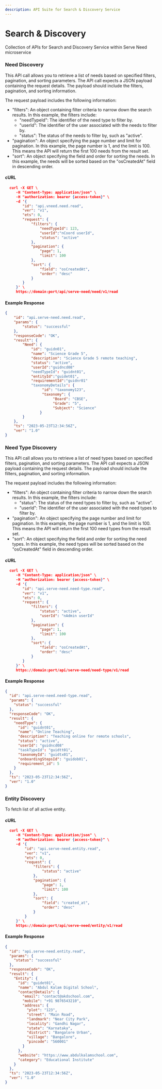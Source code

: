 ```yaml
---
description: API Suite for Search & Discovery Service
---
```


# Search & Discovery

Collection of APIs for Search and Discovery Service within Serve Need microservice

### Need Discovery

This API call allows you to retrieve a list of needs based on specified filters, pagination, and sorting parameters. The API call expects a JSON payload containing the request details. The payload should include the filters, pagination, and sorting information.

The request payload includes the following information:

* "filters": An object containing filter criteria to narrow down the search results. In this example, the filters include:
  * "needTypeId": The identifier of the need type to filter by.
  * "userId": The identifier of the user associated with the needs to filter by.
  * "status": The status of the needs to filter by, such as "active".
* "pagination": An object specifying the page number and limit for pagination. In this example, the page number is 1, and the limit is 100. This means the API will return the first 100 needs from the result set.
* "sort": An object specifying the field and order for sorting the needs. In this example, the needs will be sorted based on the "osCreatedAt" field in descending order.

#### cURL

```json
  curl -X GET \
     -H "Content-Type: application/json" \
     -H "authorization: bearer {access-token}" \
     -d '{
        "id": "api.vneed.need.read",
        "ver": "v1",
        "ets": 0,
        "request": {
            "filters": {
                "needTypeId": 123,
                "userId":"nCoord userId",
                "status": "active"
            },
            "pagination": {
                "page": 1,
                "limit": 100
            },
            "sort": {
                "field": "osCreatedAt",
                "order": "desc"
            }
        }
     }' \
     https://domain:port/api/serve-need/need/v1/read

```

#### Example Response

```json
{
    "id": "api.serve-need.need.read",
    "params": {
        "status": "successful"
    },
    "responseCode": "OK",
    "result": {
        "Need": {
            "id": "guidn01",
            "name": "Science Grade 5",
            "description": "Science Grade 5 remote teaching",
            "status": "active",
            "userId":"guidncd08"
            "needTypeId": "guidnt01",
            "entityId":"guidet01",
            "requirementId":"guidnr01"
            "taxonomyDetails": {
                 "id": "taxonomy123",
                 "taxonomy": {
                      "Board": "CBSE",
                      "Grade": "5",
                      "Subject": "Science"
                }
        }
    },
    "ts": "2023-05-23T12:34:56Z",
    "ver": "1.0"
}
```

### Need Type Discovery

This API call allows you to retrieve a list of need types based on specified filters, pagination, and sorting parameters. The API call expects a JSON payload containing the request details. The payload should include the filters, pagination, and sorting information.

The request payload includes the following information:

* "filters": An object containing filter criteria to narrow down the search results. In this example, the filters include:
  * "status": The status of the need types to filter by, such as "active".
  * "userId": The identifier of the user associated with the need types to filter by.
* "pagination": An object specifying the page number and limit for pagination. In this example, the page number is 1, and the limit is 100. This means the API will return the first 100 need types from the result set.
* "sort": An object specifying the field and order for sorting the need types. In this example, the need types will be sorted based on the "osCreatedAt" field in descending order.

#### cURL

```json
  curl -X GET \
     -H "Content-Type: application/json" \
     -H "authorization: bearer {access-token}" \
     -d '{
        "id": "api.serve-need.need-type.read",
        "ver": "v1",
        "ets": 0,
        "request": {
            "filters": {
                "status": "active",
                "userId": "nAdmin userId"
            },
            "pagination": {
                "page": 1,
                "limit": 100
            },
            "sort": {
                "field": "osCreatedAt",
                "order": "desc"
            }
        }
     }' \
     https://domain:port/api/serve-need/need-type/v1/read

```

#### Example Response

```json
{
  "id": "api.serve-need.need-type.read",
  "params": {
    "status": "successful"
  },
  "responseCode": "OK",
  "result": {
    "needType": {
      "id": "guidnt01",
      "name": "Online Teaching",
      "description": "Teaching online for remote schools",
      "status": "active",
      "userId": "guidncd08"
      "taskTypeId": "guidtt01",
      "taxonomyId": "guidtx01",
      "onboardingStepsId": "guidob01",
      "requirement_id": 5
    }
  },
  "ts": "2023-05-23T12:34:56Z",
  "ver": "1.0"
}
```

### Entity Discovery

To fetch list of all active entity.&#x20;

#### cURL

```json
  curl -X GET \
     -H "Content-Type: application/json" \
     -H "authorization: bearer {access-token}" \
     -d '{
         "id": "api.serve-need.entity.read",
         "ver": "v1",
         "ets": 0,
         "request": {
             "filters": {
                 "status": "active"
             },
             "pagination": {
                 "page": 1,
                 "limit": 100
             },
             "sort": {
                 "field": "created_at",
                 "order": "desc"
             }
         }
     }' \
     https://domain:port/api/serve-need/entity/v1/read

```

#### Example Response

```json
{
  "id": "api.serve-need.entity.read",
  "params": {
    "status": "successful"
  },
  "responseCode": "OK",
  "result": {
    "Entity": {
      "id": "guidet01",
      "name": "Abdul Kalam Digital School",
      "contactDetails": {
        "email": "contact@akdschool.com",
        "mobile": "+91 9876543210",
        "address": {
          "plot": "123",
          "street": "Main Road",
          "landmark": "Near City Park",
          "locality": "Gandhi Nagar",
          "state": "Karnataka",
          "district": "Bangalore Urban",
          "village": "Bangalore",
          "pincode": "560001"
        }
      },
      "website": "https://www.abdulkalamschool.com",
      "category": "Educational Institute"
    }
  },
  "ts": "2023-05-23T12:34:56Z",
  "ver": "1.0"
}

```
